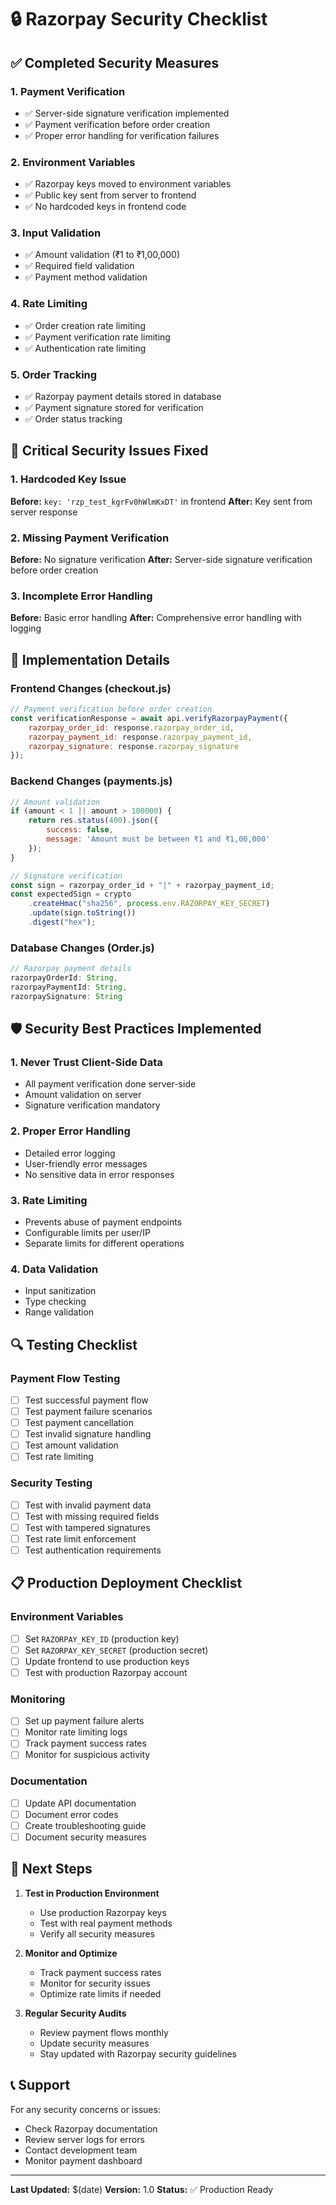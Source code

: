 # 🔒 Razorpay Security Checklist

## ✅ **Completed Security Measures**

### 1. **Payment Verification**
- ✅ Server-side signature verification implemented
- ✅ Payment verification before order creation
- ✅ Proper error handling for verification failures

### 2. **Environment Variables**
- ✅ Razorpay keys moved to environment variables
- ✅ Public key sent from server to frontend
- ✅ No hardcoded keys in frontend code

### 3. **Input Validation**
- ✅ Amount validation (₹1 to ₹1,00,000)
- ✅ Required field validation
- ✅ Payment method validation

### 4. **Rate Limiting**
- ✅ Order creation rate limiting
- ✅ Payment verification rate limiting
- ✅ Authentication rate limiting

### 5. **Order Tracking**
- ✅ Razorpay payment details stored in database
- ✅ Payment signature stored for verification
- ✅ Order status tracking

## 🚨 **Critical Security Issues Fixed**

### 1. **Hardcoded Key Issue**
**Before:** `key: 'rzp_test_kgrFv0hWlmKxDT'` in frontend
**After:** Key sent from server response

### 2. **Missing Payment Verification**
**Before:** No signature verification
**After:** Server-side signature verification before order creation

### 3. **Incomplete Error Handling**
**Before:** Basic error handling
**After:** Comprehensive error handling with logging

## 🔧 **Implementation Details**

### Frontend Changes (checkout.js)
```javascript
// Payment verification before order creation
const verificationResponse = await api.verifyRazorpayPayment({
    razorpay_order_id: response.razorpay_order_id,
    razorpay_payment_id: response.razorpay_payment_id,
    razorpay_signature: response.razorpay_signature
});
```

### Backend Changes (payments.js)
```javascript
// Amount validation
if (amount < 1 || amount > 100000) {
    return res.status(400).json({
        success: false,
        message: 'Amount must be between ₹1 and ₹1,00,000'
    });
}

// Signature verification
const sign = razorpay_order_id + "|" + razorpay_payment_id;
const expectedSign = crypto
    .createHmac("sha256", process.env.RAZORPAY_KEY_SECRET)
    .update(sign.toString())
    .digest("hex");
```

### Database Changes (Order.js)
```javascript
// Razorpay payment details
razorpayOrderId: String,
razorpayPaymentId: String,
razorpaySignature: String
```

## 🛡️ **Security Best Practices Implemented**

### 1. **Never Trust Client-Side Data**
- All payment verification done server-side
- Amount validation on server
- Signature verification mandatory

### 2. **Proper Error Handling**
- Detailed error logging
- User-friendly error messages
- No sensitive data in error responses

### 3. **Rate Limiting**
- Prevents abuse of payment endpoints
- Configurable limits per user/IP
- Separate limits for different operations

### 4. **Data Validation**
- Input sanitization
- Type checking
- Range validation

## 🔍 **Testing Checklist**

### Payment Flow Testing
- [ ] Test successful payment flow
- [ ] Test payment failure scenarios
- [ ] Test payment cancellation
- [ ] Test invalid signature handling
- [ ] Test amount validation
- [ ] Test rate limiting

### Security Testing
- [ ] Test with invalid payment data
- [ ] Test with missing required fields
- [ ] Test with tampered signatures
- [ ] Test rate limit enforcement
- [ ] Test authentication requirements

## 📋 **Production Deployment Checklist**

### Environment Variables
- [ ] Set `RAZORPAY_KEY_ID` (production key)
- [ ] Set `RAZORPAY_KEY_SECRET` (production secret)
- [ ] Update frontend to use production keys
- [ ] Test with production Razorpay account

### Monitoring
- [ ] Set up payment failure alerts
- [ ] Monitor rate limiting logs
- [ ] Track payment success rates
- [ ] Monitor for suspicious activity

### Documentation
- [ ] Update API documentation
- [ ] Document error codes
- [ ] Create troubleshooting guide
- [ ] Document security measures

## 🚀 **Next Steps**

1. **Test in Production Environment**
   - Use production Razorpay keys
   - Test with real payment methods
   - Verify all security measures

2. **Monitor and Optimize**
   - Track payment success rates
   - Monitor for security issues
   - Optimize rate limits if needed

3. **Regular Security Audits**
   - Review payment flows monthly
   - Update security measures
   - Stay updated with Razorpay security guidelines

## 📞 **Support**

For any security concerns or issues:
- Check Razorpay documentation
- Review server logs for errors
- Contact development team
- Monitor payment dashboard

---

**Last Updated:** $(date)
**Version:** 1.0
**Status:** ✅ Production Ready 